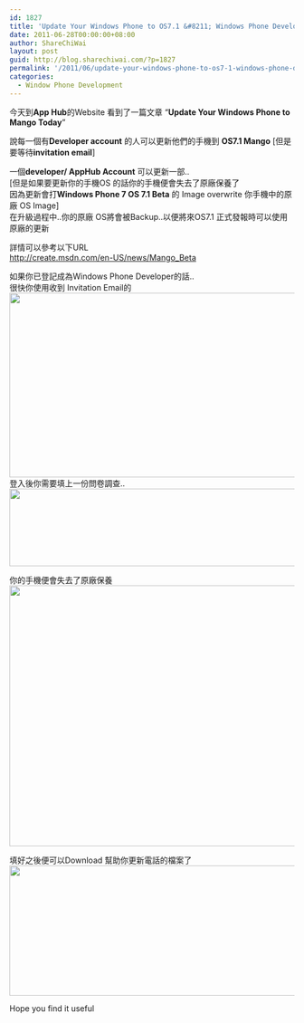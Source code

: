 ```yaml
---
id: 1827
title: 'Update Your Windows Phone to OS7.1 &#8211; Windows Phone Developer 現在可以更新你的Windows Phone 到 OS7.1 了'
date: 2011-06-28T00:00:00+08:00
author: ShareChiWai
layout: post
guid: http://blog.sharechiwai.com/?p=1827
permalink: '/2011/06/update-your-windows-phone-to-os7-1-windows-phone-developer-%e7%8f%be%e5%9c%a8%e5%8f%af%e4%bb%a5%e6%9b%b4%e6%96%b0%e4%bd%a0%e7%9a%84windows-phone-%e5%88%b0-os7-1-%e4%ba%86/'
categories:
  - Window Phone Development
---
```

今天到**App Hub**的Website 看到了一篇文章 &#8220;**Update Your Windows Phone to Mango Today**&#8221;

說每一個有**Developer account** 的人可以更新他們的手機到 **OS7.1 Mango** [但是要等待**invitation email**]

一個**developer/ AppHub Account** 可以更新一部..  
[但是如果要更新你的手機OS 的話你的手機便會失去了原廠保養了  
因為更新會打**Windows Phone 7 OS 7.1 Beta** 的 Image overwrite 你手機中的原廠 OS Image]  
在升級過程中..你的原廠 OS將會被Backup..以便將來OS7.1 正式發報時可以使用原廠的更新

詳情可以參考以下URL  
 <a title="Windows Phone 7 Mango Update" href="http://create.msdn.com/en-US/news/Mango_Beta" target="_blank">http://create.msdn.com/en-US/news/Mango_Beta</a>

如果你已登記成為Windows Phone Developer的話..  
很快你使用收到 Invitation Email的  
[<img class="alignnone" title="Windows Phone Mango Update Invitation Email" src="https://i1.wp.com/api.photoshop.com/v1.0/accounts/aa9037104a014abbb11ad4bd58324b91/assets/7a801050f09c4006872fa10efcd2bbda/renditions/fullsize.jpg?resize=625%2C326" alt="" width="625" height="326" data-recalc-dims="1" />](https://i1.wp.com/api.photoshop.com/v1.0/accounts/aa9037104a014abbb11ad4bd58324b91/assets/7a801050f09c4006872fa10efcd2bbda/renditions/fullsize.jpg)  
登入後你需要填上一份問卷調查..  
[<img class="alignnone" title="問卷" src="https://i2.wp.com/api.photoshop.com/v1.0/accounts/aa9037104a014abbb11ad4bd58324b91/assets/fbf1bc53ed344c4a98751a97be5c4f44/renditions/fullsize.jpg?resize=620%2C137" alt="" width="620" height="137" data-recalc-dims="1" />](https://i2.wp.com/api.photoshop.com/v1.0/accounts/aa9037104a014abbb11ad4bd58324b91/assets/fbf1bc53ed344c4a98751a97be5c4f44/renditions/fullsize.jpg)

你的手機便會失去了原廠保養  
[<img class="alignnone" title="Upgrade will void the warrently" src="https://i0.wp.com/api.photoshop.com/v1.0/accounts/aa9037104a014abbb11ad4bd58324b91/assets/819273bc47484c8d9f85a1e681c8c118/renditions/fullsize.jpg?resize=625%2C461" alt="" width="625" height="461" data-recalc-dims="1" />](https://i0.wp.com/api.photoshop.com/v1.0/accounts/aa9037104a014abbb11ad4bd58324b91/assets/819273bc47484c8d9f85a1e681c8c118/renditions/fullsize.jpg)

填好之後便可以Download 幫助你更新電話的檔案了  
[<img class="alignnone" title="Download Windows Phone 7 Mango Update" src="https://i1.wp.com/api.photoshop.com/v1.0/accounts/aa9037104a014abbb11ad4bd58324b91/assets/341dda9f8647446f9f79972ca0963436/renditions/fullsize.jpg?resize=625%2C230" alt="" width="625" height="230" data-recalc-dims="1" />](https://i1.wp.com/api.photoshop.com/v1.0/accounts/aa9037104a014abbb11ad4bd58324b91/assets/341dda9f8647446f9f79972ca0963436/renditions/fullsize.jpg)

Hope you find it useful